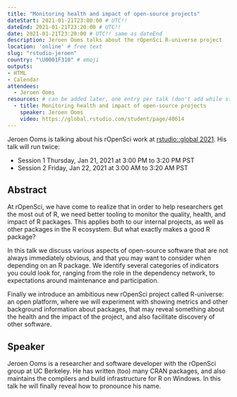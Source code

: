 ```yaml
---
title: "Monitoring health and impact of open-source projects"
dateStart: 2021-01-21T23:00:00 # UTC!!
dateEnd: 2021-01-21T23:20:00 # UTC!!
date: 2021-01-21T23:20:00 # UTC!! same as dateEnd
description: Jeroen Ooms talks about the rOpenSci R-universe project
location: 'online' # free text
slug: "rstudio-jeroen"
country: "\U0001F310" # emoji
outputs: 
- HTML
- Calendar 
attendees:
  - Jeroen Ooms
resources: # can be added later, one entry per talk (don't add while still empty, add once there are resources)
  - title: Monitoring health and impact of open-source projects
    speaker: Jeroen Ooms
    video: https://global.rstudio.com/student/page/40614
---
```

Jeroen Ooms is talking about his rOpenSci work at [rstudio::global 2021](https://global.rstudio.com/student/page/40614). His talk will run twice:
- Session 1 Thursday, Jan 21, 2021 at 3:00 PM to 3:20 PM PST
- Session 2 Friday, Jan 22, 2021 at 3:00 AM to 3:20 AM PST


## Abstract
At rOpenSci, we have come to realize that in order to help researchers get the most out of R, we need better tooling to monitor the quality, health, and impact of R packages. This applies both to our internal projects, as well as other packages in the R ecosystem. But what exactly makes a good R package?

In this talk we discuss various aspects of open-source software that are not always immediately obvious, and that you may want to consider when depending on an R package. We identify several categories of indicators you could look for, ranging from the role in the dependency network, to expectations around maintenance and participation.

Finally we introduce an ambitious new rOpenSci project called R-universe: an open platform, where we will experiment with showing metrics and other background information about packages, that may reveal something about the health and the impact of the project, and also facilitate discovery of other software.

## Speaker
Jeroen Ooms is a researcher and software developer with the rOpenSci group at UC Berkeley. He has written (too) many CRAN packages, and also maintains the compilers and build infrastructure for R on Windows. In this talk he will finally reveal how to pronounce his name.


